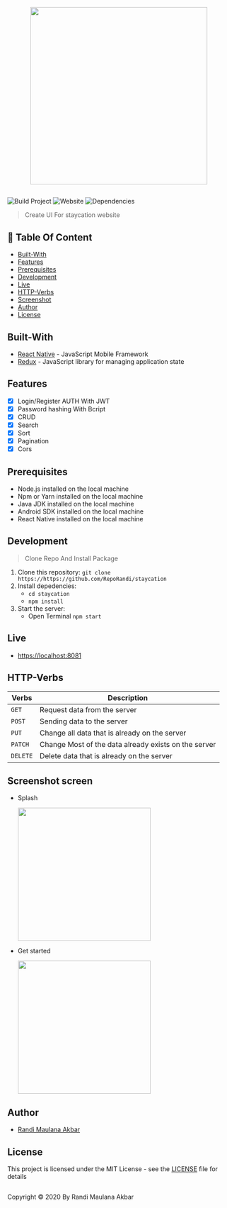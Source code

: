 <p align="center">
  <img width="400" src="https://user-images.githubusercontent.com/63716330/90742698-b8008f80-e2f9-11ea-973f-a6e153b6614a.png">
</p>

##

![Build Project](https://github.com/vuejs-id/blog/workflows/Build%20Project/badge.svg) ![Website](https://img.shields.io/website?url=https%3A%2F%2Fblog.vuejs.id%2F) ![Dependencies](https://img.shields.io/david/vuejs-id/blog.svg)

> Create UI For staycation website

## :memo: Table Of Content

- [Built-With](https://github.com/RepoRandi/Ruang-Dokter#Built-With)
- [Features](https://github.com/RepoRandi/Ruang-Dokter#Features)
- [Prerequisites](https://github.com/RepoRandi/Ruang-Dokter#Prerequisites)
- [Development](https://github.com/RepoRandi/Ruang-Dokter#Development)
- [Live](https://github.com/RepoRandi/Ruang-Dokter#Live)
- [HTTP-Verbs](https://github.com/RepoRandi/Ruang-Dokter#HTTP-Verbs)
- [Screenshot](https://github.com/RepoRandi/Ruang-Dokter#Screenshot)
- [Author](https://github.com/RepoRandi/Ruang-Dokter#Author)
- [License](https://github.com/RepoRandi/Ruang-Dokter#License)

## Built-With

- [React Native](http://reactnative.org/) - JavaScript Mobile Framework
- [Redux](https://redux.js.org/) - JavaScript library for managing application state

## Features

- [x] Login/Register AUTH With JWT
- [x] Password hashing With Bcript
- [x] CRUD
- [x] Search
- [x] Sort
- [x] Pagination
- [x] Cors

## Prerequisites

- Node.js installed on the local machine
- Npm or Yarn installed on the local machine
- Java JDK installed on the local machine
- Android SDK installed on the local machine
- React Native installed on the local machine

## Development

> Clone Repo And Install Package

1. Clone this repository:
   `git clone https://https://github.com/RepoRandi/staycation`
2. Install depedencies:
   - `cd staycation`
   - `npm install`
3. Start the server:
   - Open Terminal `npm start`

## Live

- [https://localhost:8081](https://localhost:8081)

## HTTP-Verbs

| Verbs    | Description                                          |
| -------- | ---------------------------------------------------- |
| `GET`    | Request data from the server                         |
| `POST`   | Sending data to the server                           |
| `PUT`    | Change all data that is already on the server        |
| `PATCH`  | Change Most of the data already exists on the server |
| `DELETE` | Delete data that is already on the server            |

## Screenshot screen

- Splash
  <p>
    <img width="300" src="https://user-images.githubusercontent.com/63716330/90949077-5d893f80-e46f-11ea-86a2-15c291bc9fa9.jpg">
  </p>

- Get started
  <p>
    <img width="300" src="https://user-images.githubusercontent.com/63716330/90949143-18194200-e470-11ea-9a96-e3d813b7c4b3.jpg">
  </p>

## Author

- [Randi Maulana Akbar](https://www.linkedin.com/in/randi-maulana-akbar/)

## License

This project is licensed under the MIT License - see the [LICENSE](https://github.com/RepoRandi/staycation/blob/master/LICENSE) file for details

##

Copyright © 2020 By Randi Maulana Akbar
